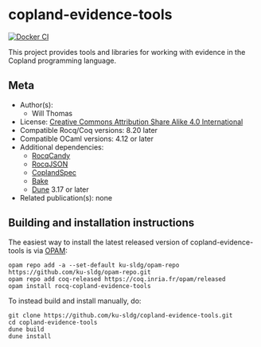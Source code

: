 <!---
This file was generated from `meta.yml`, please do not edit manually.
Follow the instructions on https://github.com/coq-community/templates to regenerate.
--->
# copland-evidence-tools

[![Docker CI][docker-action-shield]][docker-action-link]

[docker-action-shield]: https://github.com/ku-sldg/copland-evidence-tools/actions/workflows/docker-action.yml/badge.svg?branch=main
[docker-action-link]: https://github.com/ku-sldg/copland-evidence-tools/actions/workflows/docker-action.yml




This project provides tools and libraries for working with evidence in the Copland programming language.

## Meta

- Author(s):
  - Will Thomas
- License: [Creative Commons Attribution Share Alike 4.0 International](LICENSE)
- Compatible Rocq/Coq versions: 8.20 later
- Compatible OCaml versions: 4.12 or later
- Additional dependencies:
  - [RocqCandy](https://github.com/ku-sldg/rocq-candy)
  - [RocqJSON](https://github.com/ku-sldg/rocq-json)
  - [CoplandSpec](https://github.com/ku-sldg/copland-spec)
  - [Bake](https://github.com/Durbatuluk1701/bake)
  - [Dune](https://dune.build) 3.17 or later
- Related publication(s): none

## Building and installation instructions

The easiest way to install the latest released version of copland-evidence-tools
is via [OPAM](https://opam.ocaml.org/doc/Install.html):

```shell
opam repo add -a --set-default ku-sldg/opam-repo https://github.com/ku-sldg/opam-repo.git
opam repo add coq-released https://coq.inria.fr/opam/released
opam install rocq-copland-evidence-tools
```

To instead build and install manually, do:

``` shell
git clone https://github.com/ku-sldg/copland-evidence-tools.git
cd copland-evidence-tools
dune build
dune install
```



